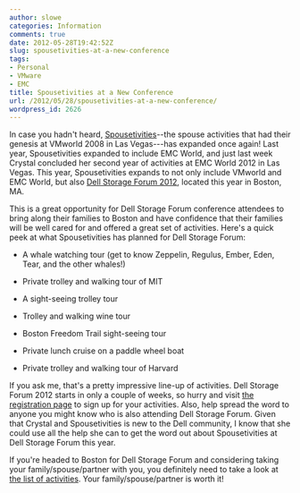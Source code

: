 ```yaml
---
author: slowe
categories: Information
comments: true
date: 2012-05-28T19:42:52Z
slug: spousetivities-at-a-new-conference
tags:
- Personal
- VMware
- EMC
title: Spousetivities at a New Conference
url: /2012/05/28/spousetivities-at-a-new-conference/
wordpress_id: 2626
---
```


In case you hadn't heard, [Spousetivities](http://spousetivities.com/)--the spouse activities that had their genesis at VMworld 2008 in Las Vegas---has expanded once again! Last year, Spousetivities expanded to include EMC World, and just last week Crystal concluded her second year of activities at EMC World 2012 in Las Vegas. This year, Spousetivities expands to not only include VMworld and EMC World, but also [Dell Storage Forum 2012](http://www.dellstorageforum.com/), located this year in Boston, MA.

This is a great opportunity for Dell Storage Forum conference attendees to bring along their families to Boston and have confidence that their families will be well cared for and offered a great set of activities. Here's a quick peek at what Spousetivities has planned for Dell Storage Forum:

* A whale watching tour (get to know Zeppelin, Regulus, Ember, Eden, Tear, and the other whales!)

* Private trolley and walking tour of MIT

* A sight-seeing trolley tour

* Trolley and walking wine tour

* Boston Freedom Trail sight-seeing tour

* Private lunch cruise on a paddle wheel boat

* Private trolley and walking tour of Harvard

If you ask me, that's a pretty impressive line-up of activities. Dell Storage Forum 2012 starts in only a couple of weeks, so hurry and visit [the registration page](http://spousetivities-dsf2012.eventbrite.com/) to sign up for your activities. Also, help spread the word to anyone you might know who is also attending Dell Storage Forum. Given that Crystal and Spousetivities is new to the Dell community, I know that she could use all the help she can to get the word out about Spousetivities at Dell Storage Forum this year.

If you're headed to Boston for Dell Storage Forum and considering taking your family/spouse/partner with you, you definitely need to take a look at [the list of activities](http://spousetivities-dsf2012.eventbrite.com/). Your family/spouse/partner is worth it!

